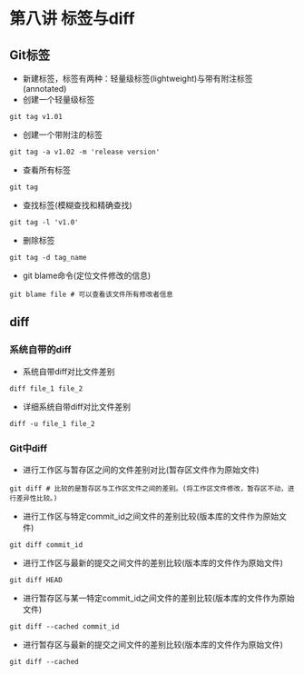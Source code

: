 # 第八讲  标签与diff
## Git标签
- 新建标签，标签有两种：轻量级标签(lightweight)与带有附注标签(annotated)
- 创建一个轻量级标签
```
git tag v1.01
```
- 创建一个带附注的标签
```
git tag -a v1.02 -m 'release version'
```
- 查看所有标签
```
git tag
```
- 查找标签(模糊查找和精确查找)
```
git tag -l 'v1.0'
```
- 删除标签
```
git tag -d tag_name
```
- git blame命令(定位文件修改的信息)
```
git blame file # 可以查看该文件所有修改者信息
```
## diff
### 系统自带的diff
- 系统自带diff对比文件差别
```
diff file_1 file_2 
```
- 详细系统自带diff对比文件差别
```
diff -u file_1 file_2
```
### Git中diff
- 进行工作区与暂存区之间的文件差别对比(暂存区文件作为原始文件)
```
git diff # 比较的是暂存区与工作区文件之间的差别。(将工作区文件修改，暂存区不动，进行差异性比较。)
```
- 进行工作区与特定commit_id之间文件的差别比较(版本库的文件作为原始文件)
```
git diff commit_id
```
- 进行工作区与最新的提交之间文件的差别比较(版本库的文件作为原始文件)
```
git diff HEAD 
```
- 进行暂存区与某一特定commit_id之间文件的差别比较(版本库的文件作为原始文件)
```
git diff --cached commit_id
```
- 进行暂存区与最新的提交之间文件的差别比较(版本库的文件作为原始文件)
```
git diff --cached
```

